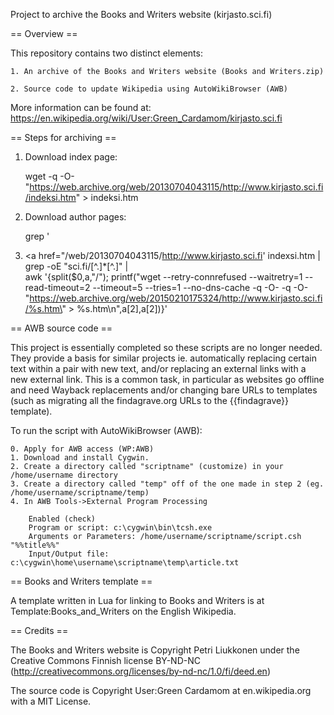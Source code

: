 Project to archive the Books and Writers website (kirjasto.sci.fi)

== Overview ==

This repository contains two distinct elements:

	1. An archive of the Books and Writers website (Books and Writers.zip)
	
	2. Source code to update Wikipedia using AutoWikiBrowser (AWB)

More information can be found at: https://en.wikipedia.org/wiki/User:Green_Cardamom/kirjasto.sci.fi

== Steps for archiving == 

1. Download index page:

	wget -q -O- "https://web.archive.org/web/20130704043115/http://www.kirjasto.sci.fi/indeksi.htm" > indeksi.htm

2. Download author pages:

	grep '<li><a href="/web/20130704043115/http://www.kirjasto.sci.fi' indexsi.htm | grep -oE "sci.fi/[^.]*[^.]" | \
	awk '{split($0,a,"/"); printf("wget --retry-connrefused --waitretry=1 --read-timeout=2 --timeout=5 --tries=1 --no-dns-cache -q -O- -q -O- \"https://web.archive.org/web/20150210175324/http://www.kirjasto.sci.fi/%s.htm\" > %s.htm\n",a[2],a[2])}'

== AWB source code ==

This project is essentially completed so these scripts are no longer needed. They provide a basis for similar projects 
ie. automatically replacing certain text within a <ref></ref> pair with new text, and/or replacing an external links 
with a new external link. This is a common task, in particular as websites go offline and need Wayback replacements 
and/or changing bare URLs to templates (such as migrating all the findagrave.org URLs to the {{findagrave}} template).

To run the script with AutoWikiBrowser (AWB):

	0. Apply for AWB access (WP:AWB)
	1. Download and install Cygwin.
	2. Create a directory called "scriptname" (customize) in your /home/username directory
	3. Create a directory called "temp" off of the one made in step 2 (eg. /home/username/scriptname/temp)
	4. In AWB Tools->External Program Processing

		Enabled (check)
		Program or script: c:\cygwin\bin\tcsh.exe
		Arguments or Parameters: /home/username/scriptname/script.csh "%%title%%"
		Input/Output file: c:\cygwin\home\username\scriptname\temp\article.txt


== Books and Writers template ==

A template written in Lua for linking to Books and Writers is at Template:Books_and_Writers on the English Wikipedia.

== Credits ==

The Books and Writers website is Copyright Petri Liukkonen under the Creative Commons Finnish license BY-ND-NC (http://creativecommons.org/licenses/by-nd-nc/1.0/fi/deed.en)

The source code is Copyright User:Green Cardamom at en.wikipedia.org with a MIT License.


